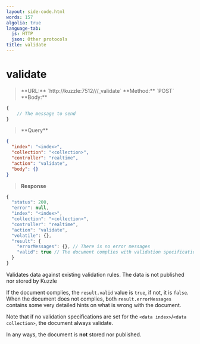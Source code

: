 ```yaml
---
layout: side-code.html
words: 157
algolia: true
language-tab:
  js: HTTP
  json: Other protocols
title: validate
---
```


# validate


<blockquote class="js">
<p>
**URL:** `http://kuzzle:7512/<index>/<collection>/_validate`  
**Method:** `POST`  
**Body:**
</p>
</blockquote>


```js
{
    // The message to send
}
```


<blockquote class="json">
<p>
**Query**
</p>
</blockquote>


```json
{
  "index": "<index>",
  "collection": "<collection>",
  "controller": "realtime",
  "action": "validate",
  "body": {}
}
```

>**Response**

```javascript
{
  "status": 200,
  "error": null,
  "index": "<index>",
  "collection": "<collection>",
  "controller": "realtime",
  "action": "validate",
  "volatile": {},
  "result": {
    "errorMessages": {}, // There is no error messages
    "valid": true // The document complies with validation specifications
  }  
}
```

Validates data against existing validation rules. The data is not published nor stored by Kuzzle

If the document complies, the `result.valid` value is `true`, if not, it is `false`.  
When the document does not complies, both `result.errorMessages` contains some very detailed hints on what is wrong with the document.

Note that if no validation specifications are set for the `<data index>`/`<data collection>`, the document always validate.

In any ways, the document is **not** stored nor published.
